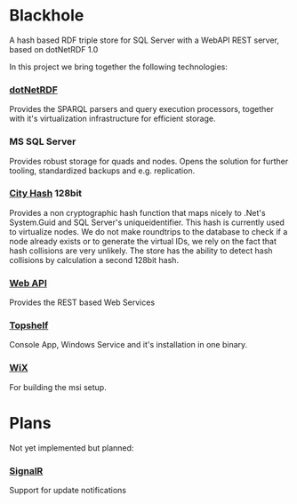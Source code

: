 # Blackhole
A hash based RDF triple store for SQL Server with a WebAPI REST server, based on dotNetRDF 1.0

In this project we bring together the following technologies:

### [dotNetRDF](http://dotnetrdf.org/)
Provides the SPARQL parsers and query execution processors, together with it's virtualization 
infrastructure for efficient storage.

### MS SQL Server
Provides robust storage for quads and nodes. Opens the solution for further 
tooling, standardized backups and e.g. replication.

### [City Hash](https://code.google.com/p/cityhash/) 128bit
Provides a non cryptographic hash function that maps nicely to .Net's System.Guid and SQL Server's uniqueidentifier. 
This hash is currently used to virtualize nodes. We do not make roundtrips to the database to check if a node already exists 
or to generate the virtual IDs, we rely on the fact that hash collisions are very unlikely. The store has the ability 
to detect hash collisions by calculation a second 128bit hash.

### [Web API](http://www.asp.net/web-api)
Provides the REST based Web Services

### [Topshelf](http://topshelf-project.com/)
Console App, Windows Service and it's installation in one binary.

### [WiX](http://wixtoolset.org/)
For building the msi setup.

# Plans
Not yet implemented but planned:

### [SignalR](http://signalr.net/)
Support for update notifications
